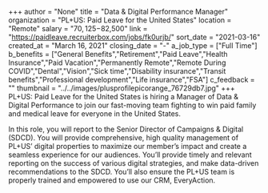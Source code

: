 +++
author = "None"
title = "Data & Digital Performance Manager"
organization = "PL+US: Paid Leave for the United States"
location = "Remote"
salary = "$70,125-$82,500"
link = "https://paidleave.recruiterbox.com/jobs/fk0urjb/"
sort_date = "2021-03-16"
created_at = "March 16, 2021"
closing_date = "-"
a_job_type = ["Full Time"]
b_benefits = ["General Benefits","Retirement","Paid Leave","Health Insurance","Paid Vacation","Permanently Remote","Remote During COVID","Dental","Vision","Sick time","Disability insurance","Transit benefits","Professional development","Life insurance","FSA"]
c_feedback = ""
thumbnail = "../../images/plusprofilepicorange_76729db7.jpg"
+++
PL+US: Paid Leave for the United States is hiring a Manager of Data & Digital Performance to join our fast-moving team fighting to win paid family and medical leave for everyone in the United States.

In this role, you will report to the Senior Director of Campaigns & Digital (SDCD). You will provide comprehensive, high quality management of PL+US’ digital properties to maximize our member’s impact and create a seamless experience for our audiences. You’ll provide timely and relevant reporting on the success of various digital strategies, and make data-driven recommendations to the SDCD. You’ll also ensure the PL+US team is properly trained and empowered to use our CRM, EveryAction.